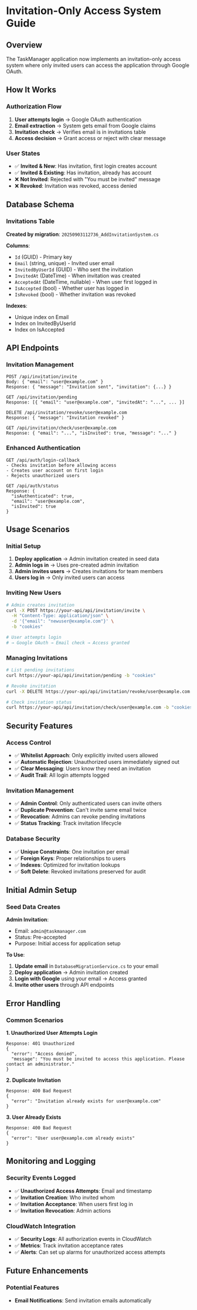
# Invitation-Only Access System Guide

## Overview
The TaskManager application now implements an invitation-only access system where only invited users can access the application through Google OAuth.

## How It Works

### **Authorization Flow**
1. **User attempts login** → Google OAuth authentication
2. **Email extraction** → System gets email from Google claims
3. **Invitation check** → Verifies email is in invitations table
4. **Access decision** → Grant access or reject with clear message

### **User States**
- ✅ **Invited & New**: Has invitation, first login creates account
- ✅ **Invited & Existing**: Has invitation, already has account
- ❌ **Not Invited**: Rejected with "You must be invited" message
- ❌ **Revoked**: Invitation was revoked, access denied

## Database Schema

### **Invitations Table**
**Created by migration**: `20250903112736_AddInvitationSystem.cs`

**Columns**:
- `Id` (GUID) - Primary key
- `Email` (string, unique) - Invited user email
- `InvitedByUserId` (GUID) - Who sent the invitation
- `InvitedAt` (DateTime) - When invitation was created
- `AcceptedAt` (DateTime, nullable) - When user first logged in
- `IsAccepted` (bool) - Whether user has logged in
- `IsRevoked` (bool) - Whether invitation was revoked

**Indexes**:
- Unique index on Email
- Index on InvitedByUserId
- Index on IsAccepted

## API Endpoints

### **Invitation Management**
```
POST /api/invitation/invite
Body: { "email": "user@example.com" }
Response: { "message": "Invitation sent", "invitation": {...} }
```

```
GET /api/invitation/pending
Response: [{ "email": "user@example.com", "invitedAt": "...", ... }]
```

```
DELETE /api/invitation/revoke/user@example.com
Response: { "message": "Invitation revoked" }
```

```
GET /api/invitation/check/user@example.com
Response: { "email": "...", "isInvited": true, "message": "..." }
```

### **Enhanced Authentication**
```
GET /api/auth/login-callback
- Checks invitation before allowing access
- Creates user account on first login
- Rejects unauthorized users
```

```
GET /api/auth/status
Response: { 
  "isAuthenticated": true, 
  "email": "user@example.com",
  "isInvited": true 
}
```

## Usage Scenarios

### **Initial Setup**
1. **Deploy application** → Admin invitation created in seed data
2. **Admin logs in** → Uses pre-created admin invitation
3. **Admin invites users** → Creates invitations for team members
4. **Users log in** → Only invited users can access

### **Inviting New Users**
```bash
# Admin creates invitation
curl -X POST https://your-api/api/invitation/invite \
  -H "Content-Type: application/json" \
  -d '{"email": "newuser@example.com"}' \
  -b "cookies"

# User attempts login
# → Google OAuth → Email check → Access granted
```

### **Managing Invitations**
```bash
# List pending invitations
curl https://your-api/api/invitation/pending -b "cookies"

# Revoke invitation
curl -X DELETE https://your-api/api/invitation/revoke/user@example.com -b "cookies"

# Check invitation status
curl https://your-api/api/invitation/check/user@example.com -b "cookies"
```

## Security Features

### **Access Control**
- ✅ **Whitelist Approach**: Only explicitly invited users allowed
- ✅ **Automatic Rejection**: Unauthorized users immediately signed out
- ✅ **Clear Messaging**: Users know they need an invitation
- ✅ **Audit Trail**: All login attempts logged

### **Invitation Management**
- ✅ **Admin Control**: Only authenticated users can invite others
- ✅ **Duplicate Prevention**: Can't invite same email twice
- ✅ **Revocation**: Admins can revoke pending invitations
- ✅ **Status Tracking**: Track invitation lifecycle

### **Database Security**
- ✅ **Unique Constraints**: One invitation per email
- ✅ **Foreign Keys**: Proper relationships to users
- ✅ **Indexes**: Optimized for invitation lookups
- ✅ **Soft Delete**: Revoked invitations preserved for audit

## Initial Admin Setup

### **Seed Data Creates**
**Admin Invitation**:
- Email: `admin@taskmanager.com`
- Status: Pre-accepted
- Purpose: Initial access for application setup

**To Use**:
1. **Update email** in `DatabaseMigrationService.cs` to your email
2. **Deploy application** → Admin invitation created
3. **Login with Google** using your email → Access granted
4. **Invite other users** through API endpoints

## Error Handling

### **Common Scenarios**

**1. Unauthorized User Attempts Login**
```
Response: 401 Unauthorized
{
  "error": "Access denied",
  "message": "You must be invited to access this application. Please contact an administrator."
}
```

**2. Duplicate Invitation**
```
Response: 400 Bad Request
{
  "error": "Invitation already exists for user@example.com"
}
```

**3. User Already Exists**
```
Response: 400 Bad Request
{
  "error": "User user@example.com already exists"
}
```

## Monitoring and Logging

### **Security Events Logged**
- ✅ **Unauthorized Access Attempts**: Email and timestamp
- ✅ **Invitation Creation**: Who invited whom
- ✅ **Invitation Acceptance**: When users first log in
- ✅ **Invitation Revocation**: Admin actions

### **CloudWatch Integration**
- ✅ **Security Logs**: All authorization events in CloudWatch
- ✅ **Metrics**: Track invitation acceptance rates
- ✅ **Alerts**: Can set up alarms for unauthorized access attempts

## Future Enhancements

### **Potential Features**
- **Email Notifications**: Send invitation emails automatically